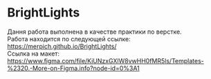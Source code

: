 # BrightLights
Дання работа выполнена в качестве практики по верстке.  
Работа находится по следующей ссылке: https://merpich.github.io/BrightLights/  
Ссылка на макет: https://www.figma.com/file/KiUNzxGXlW8vwHH0fMR5ls/Templates-%2320.-More-on-Figma.info?node-id=0%3A1  
